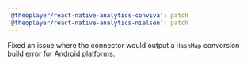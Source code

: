```yaml
---
'@theoplayer/react-native-analytics-conviva': patch
'@theoplayer/react-native-analytics-nielsen': patch
---
```


Fixed an issue where the connector would output a `HashMap` conversion build error for Android platforms.
